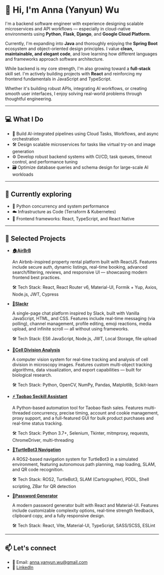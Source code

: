 # 👋 Hi, I'm Anna (Yanyun) Wu

I'm a backend software engineer with experience designing scalable microservices and API workflows — especially in cloud-native environments using **Python**, **Flask**, **Django**, and **Google Cloud Platform**.

Currently, I'm expanding into **Java** and thoroughly enjoying the **Spring Boot** ecosystem and object-oriented design principles. I value **clean, maintainable, and elegant code**, and love learning how different languages and frameworks approach software architecture.

While backend is my core strength, I'm also growing toward a **full-stack** skill set. I'm actively building projects with **React** and reinforcing my frontend fundamentals in JavaScript and TypeScript.

Whether it's building robust APIs, integrating AI workflows, or creating smooth user interfaces, I enjoy solving real-world problems through thoughtful engineering.

---

## 💻 What I Do

- 🧠 Build AI-integrated pipelines using Cloud Tasks, Workflows, and async orchestration
- 🛠️ Design scalable microservices for tasks like virtual try-on and image generation
- ⚙️ Develop robust backend systems with CI/CD, task queues, timeout control, and performance tuning
- 🗃️ Optimize database queries and schema design for large-scale AI workloads

---

## 🌱 Currently exploring

- 🐍 Python concurrency and system performance
- ☁️ Infrastructure as Code (Terraform & Kubernetes)
- 🎨 Frontend frameworks: React, TypeScript, and React Native

---

## 📌 Selected Projects

- [**🏠AirBrB**](https://github.com/annawu23/Airbrb)

  An Airbnb-inspired property rental platform built with ReactJS. Features include secure auth, dynamic listings, real-time booking, advanced search/filtering, reviews, and responsive UI — showcasing modern frontend best practices.

  🛠 Tech Stack: React, React Router v6, Material-UI, Formik + Yup, Axios, Node.js, JWT, Cypress

- [**💬Slackr**](https://github.com/AnnaWu23/Slackr)

  A single-page chat platform inspired by Slack, built with Vanilla JavaScript, HTML, and CSS. Features include real-time messaging (via polling), channel management, profile editing, emoji reactions, media upload, and infinite scroll — all without using frameworks.

  🛠 Tech Stack: ES6 JavaScript, Node.js, JWT, Local Storage, file upload

- [**🧬Cell Division Analysis**](https://github.com/AnnaWu23/CellDivision_Luminous)

  A computer vision system for real-time tracking and analysis of cell division in microscopy images. Features custom multi-object tracking algorithms, data visualization, and export capabilities — built for biological research.

  🛠 Tech Stack: Python, OpenCV, NumPy, Pandas, Matplotlib, Scikit-learn

- [**⚡ Taobao Seckill Assistant**](https://github.com/AnnaWu23/Taobaoxiangcun-Script)

  A Python-based automation tool for Taobao flash sales. Features multi-threaded concurrency, precise timing, account and cookie management, proxy support, and a full-featured GUI for bulk product purchases and real-time status tracking.

  🛠 Tech Stack: Python 3.7+, Selenium, Tkinter, mitmproxy, requests, ChromeDriver, multi-threading

- [**🤖TurtleBot3 Navigation**](https://github.com/AnnaWu23/Wall_Follower)

  A ROS2-based navigation system for TurtleBot3 in a simulated environment, featuring autonomous path planning, map loading, SLAM, and QR code recognition.

  🛠 Tech Stack: ROS2, TurtleBot3, SLAM (Cartographer), PDDL, Shell scripting, ZBar for QR detection

- [**🔑Password Generator**](https://github.com/annawu23/password-generator)

  A modern password generator built with React and Material-UI. Features include customizable complexity options, real-time strength feedback, clipboard copy, and a fully responsive design.

  🛠 Tech Stack: React, Vite, Material-UI, TypeScript, SASS/SCSS, ESLint

---

## 📫 Let's connect

- 💌 Email: anna.yanyun.wu@gmail.com
- 💼 [LinkedIn](https://www.linkedin.com/in/anna-yanyun-wu-b03894179/)